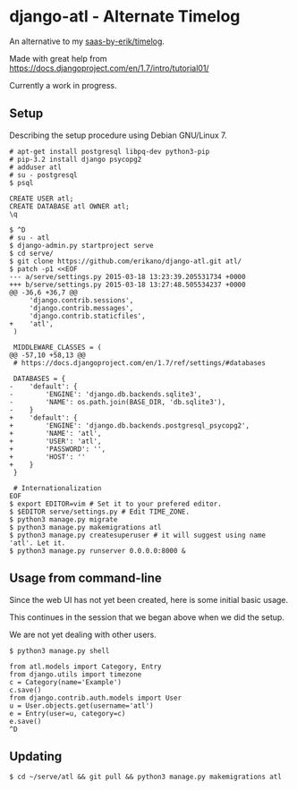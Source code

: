# django-atl - Alternate Timelog

An alternative to my [saas-by-erik/timelog](https://github.com/saas-by-erik/timelog).

Made with great help from https://docs.djangoproject.com/en/1.7/intro/tutorial01/

Currently a work in progress.

## Setup

Describing the setup procedure using Debian GNU/Linux 7.

```
# apt-get install postgresql libpq-dev python3-pip
# pip-3.2 install django psycopg2
# adduser atl
# su - postgresql
$ psql
```

```
CREATE USER atl;
CREATE DATABASE atl OWNER atl;
\q
```

```
$ ^D
# su - atl
$ django-admin.py startproject serve
$ cd serve/
$ git clone https://github.com/erikano/django-atl.git atl/
$ patch -p1 <<EOF
--- a/serve/settings.py	2015-03-18 13:23:39.205531734 +0000
+++ b/serve/settings.py	2015-03-18 13:27:48.505534237 +0000
@@ -36,6 +36,7 @@
     'django.contrib.sessions',
     'django.contrib.messages',
     'django.contrib.staticfiles',
+    'atl',
 )
 
 MIDDLEWARE_CLASSES = (
@@ -57,10 +58,13 @@
 # https://docs.djangoproject.com/en/1.7/ref/settings/#databases
 
 DATABASES = {
-    'default': {
-        'ENGINE': 'django.db.backends.sqlite3',
-        'NAME': os.path.join(BASE_DIR, 'db.sqlite3'),
-    }
+    'default': {
+        'ENGINE': 'django.db.backends.postgresql_psycopg2',
+        'NAME': 'atl',
+        'USER': 'atl',
+        'PASSWORD': '',
+        'HOST': ''
+    }
 }
 
 # Internationalization
EOF
$ export EDITOR=vim # Set it to your prefered editor.
$ $EDITOR serve/settings.py # Edit TIME_ZONE.
$ python3 manage.py migrate
$ python3 manage.py makemigrations atl
$ python3 manage.py createsuperuser # it will suggest using name 'atl'. Let it.
$ python3 manage.py runserver 0.0.0.0:8000 &
```

## Usage from command-line

Since the web UI has not yet been created, here is some initial basic usage.

This continues in the session that we began above when we did the setup.

We are not yet dealing with other users.

```
$ python3 manage.py shell
```

```
from atl.models import Category, Entry
from django.utils import timezone
c = Category(name='Example')
c.save()
from django.contrib.auth.models import User
u = User.objects.get(username='atl')
e = Entry(user=u, category=c)
e.save()
^D
```

## Updating

```
$ cd ~/serve/atl && git pull && python3 manage.py makemigrations atl
```
